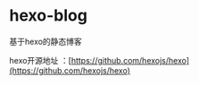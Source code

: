 # hexo-blog


 基于hexo的静态博客


hexo开源地址 ：[https://github.com/hexojs/hexo](https://github.com/hexojs/hexo)